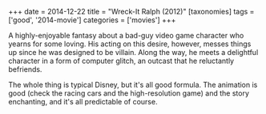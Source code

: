 +++
date = 2014-12-22
title = "Wreck-It Ralph (2012)"
[taxonomies]
tags = ['good', '2014-movie']
categories = ['movies']
+++

A highly-enjoyable fantasy about a bad-guy video game character who
yearns for some loving. His acting on this desire, however, messes
things up since he was designed to be villain. Along the way, he meets a
delightful character in a form of computer glitch, an outcast that he
reluctantly befriends.

The whole thing is typical Disney, but it's all good formula. The
animation is good (check the racing cars and the high-resolution game)
and the story enchanting, and it's all predictable of course.

